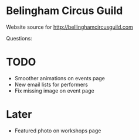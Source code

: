 Belingham Circus Guild
======================

Website source for http://bellinghamcircusguild.com

Questions:


# TODO

* Smoother animations on events page
* New email lists for performers
* Fix missing image on event page


# Later

* Featured photo on workshops page
